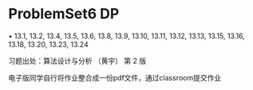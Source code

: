 # ProblemSet6 DP

• 13.1, 13.2, 13.4, 13.5, 13.6, 13.8, 13.9, 13.10, 13.11, 13.12, 13.13, 13.15, 13.16, 13.18, 13.20, 13.23, 13.24

习题出处：算法设计与分析 （黄宇） 第 2 版

电子版同学自行将作业整合成一份pdf文件，通过classroom提交作业
